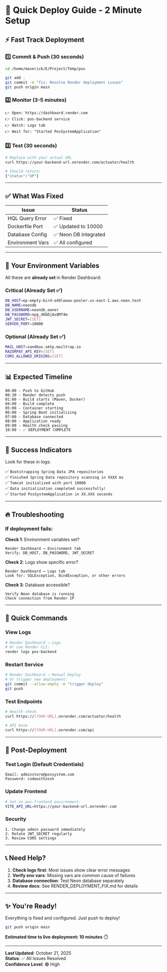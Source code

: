 # 🚀 Quick Deploy Guide - 2 Minute Setup

## ⚡ Fast Track Deployment

### 1️⃣ Commit & Push (30 seconds)
```bash
cd /home/maverick/E/Project/Temp/pos

git add .
git commit -m "fix: Resolve Render deployment issues"
git push origin main
```

### 2️⃣ Monitor (3-5 minutes)
```
👉 Open: https://dashboard.render.com
👉 Click: pos-backend service
👉 Watch: Logs tab
👉 Wait for: "Started PosSystemApplication"
```

### 3️⃣ Test (30 seconds)
```bash
# Replace with your actual URL
curl https://your-backend-url.onrender.com/actuator/health

# Should return:
{"status":"UP"}
```

---

## ✅ What Was Fixed

| Issue | Status |
|-------|--------|
| HQL Query Error | ✅ Fixed |
| Dockerfile Port | ✅ Updated to 10000 |
| Database Config | ✅ Neon DB integrated |
| Environment Vars | ✅ All configured |

---

## 🔑 Your Environment Variables

All these are **already set** in Render Dashboard:

### Critical (Already Set ✅)
```bash
DB_HOST=ep-empty-bird-a49lowau-pooler.us-east-1.aws.neon.tech
DB_NAME=neondb
DB_USERNAME=neondb_owner
DB_PASSWORD=npg_d6bDjAsQMf4m
JWT_SECRET=[SET]
SERVER_PORT=10000
```

### Optional (Already Set ✅)
```bash
MAIL_HOST=sandbox.smtp.mailtrap.io
RAZORPAY_API_KEY=[SET]
CORS_ALLOWED_ORIGINS=[SET]
```

---

## 📊 Expected Timeline

```
00:00 - Push to GitHub
00:30 - Render detects push
01:00 - Build starts (Maven, Docker)
04:00 - Build complete
05:00 - Container starting
06:00 - Spring Boot initializing
07:00 - Database connected
08:00 - Application ready
09:00 - Health check passing
10:00 - ✅ DEPLOYMENT COMPLETE
```

---

## 🎯 Success Indicators

Look for these in logs:

✅ `Bootstrapping Spring Data JPA repositories`  
✅ `Finished Spring Data repository scanning in XXXX ms`  
✅ `Tomcat initialized with port 10000`  
✅ `Data initialization completed successfully!`  
✅ `Started PosSystemApplication in XX.XXX seconds`  

---

## 🔥 Troubleshooting

### If deployment fails:

**Check 1**: Environment variables set?
```
Render Dashboard → Environment tab
Verify: DB_HOST, DB_PASSWORD, JWT_SECRET
```

**Check 2**: Logs show specific error?
```
Render Dashboard → Logs tab
Look for: SQLException, BindException, or other errors
```

**Check 3**: Database accessible?
```
Verify Neon database is running
Check connection from Render IP
```

---

## 📱 Quick Commands

### View Logs
```bash
# Render Dashboard → Logs
# Or use Render CLI:
render logs pos-backend
```

### Restart Service
```bash
# Render Dashboard → Manual Deploy
# Or trigger new deployment:
git commit --allow-empty -m "trigger deploy"
git push
```

### Test Endpoints
```bash
# Health check
curl https://[YOUR-URL].onrender.com/actuator/health

# API base
curl https://[YOUR-URL].onrender.com/api
```

---

## 🎉 Post-Deployment

### Test Login (Default Credentials)
```
Email: adminstore@possystem.com
Password: codewithzosh
```

### Update Frontend
```bash
# Set in pos-frontend environment:
VITE_API_URL=https://your-backend-url.onrender.com
```

### Security
```
1. Change admin password immediately
2. Rotate JWT_SECRET regularly
3. Review CORS settings
```

---

## 📞 Need Help?

1. **Check logs first**: Most issues show clear error messages
2. **Verify env vars**: Missing vars are common cause of failures
3. **Database connection**: Test Neon database separately
4. **Review docs**: See RENDER_DEPLOYMENT_FIX.md for details

---

## ✨ You're Ready!

Everything is fixed and configured. Just push to deploy!

```bash
git push origin main
```

**Estimated time to live deployment: 10 minutes** ⏱️

---

**Last Updated**: October 21, 2025  
**Status**: ✅ All Issues Resolved  
**Confidence Level**: 🟢 High  

